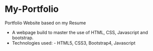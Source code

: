 # My-Portfolio
Portfolio Website based on my Resume
- A webpage build to master the use of HTML, CSS, Javascript and bootstrap.
- Technologies used: - HTML5, CSS3, Bootstrap4, Javascript
